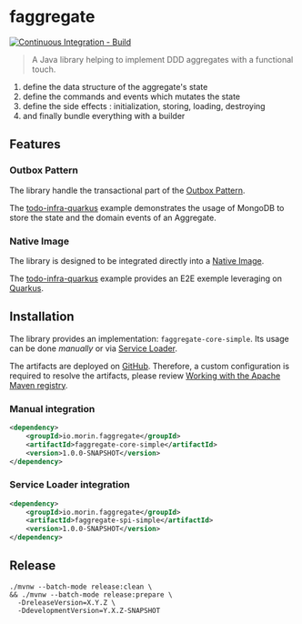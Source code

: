 # faggregate

[![Continuous Integration - Build](https://github.com/tmorin/faggregate/actions/workflows/ci-build.yaml/badge.svg)](https://github.com/tmorin/faggregate/actions/workflows/ci-build.yaml)

> A Java library helping to implement DDD aggregates with a functional touch.

1. define the data structure of the aggregate's state
2. define the commands and events which mutates the state
3. define the side effects : initialization, storing, loading, destroying
4. and finally bundle everything with a builder

## Features

### Outbox Pattern

The library handle the transactional part of the [Outbox Pattern](https://microservices.io/patterns/data/transactional-outbox.html).

The [todo-infra-quarkus](examples/todo-infra-quarkus) example demonstrates the usage of MongoDB to store the state and the domain events of an Aggregate.

### Native Image

The library is designed to be integrated directly into a [Native Image](https://www.graalvm.org/latest/reference-manual/native-image/basics/).

The [todo-infra-quarkus](examples/todo-infra-quarkus) example provides an E2E exemple leveraging on [Quarkus](https://quarkus.io).

## Installation

The library provides an implementation: `faggregate-core-simple`.
Its usage can be done _manually_ or via [Service Loader](https://docs.oracle.com/en/java/javase/11/docs/api/java.base/java/util/ServiceLoader.html).

The artifacts are deployed on [GitHub](https://github.com/tmorin?tab=packages&repo_name=faggregate).
Therefore, a custom configuration is required to resolve the artifacts, please review [Working with the Apache Maven registry](https://docs.github.com/en/packages/working-with-a-github-packages-registry/working-with-the-apache-maven-registry).

### Manual integration

```xml
<dependency>
    <groupId>io.morin.faggregate</groupId>
    <artifactId>faggregate-core-simple</artifactId>
    <version>1.0.0-SNAPSHOT</version>
</dependency>
```

### Service Loader integration

```xml
<dependency>
    <groupId>io.morin.faggregate</groupId>
    <artifactId>faggregate-spi-simple</artifactId>
    <version>1.0.0-SNAPSHOT</version>
</dependency>
```

## Release

```shell
./mvnw --batch-mode release:clean \
&& ./mvnw --batch-mode release:prepare \
  -DreleaseVersion=X.Y.Z \
  -DdevelopmentVersion=Y.X.Z-SNAPSHOT
```
